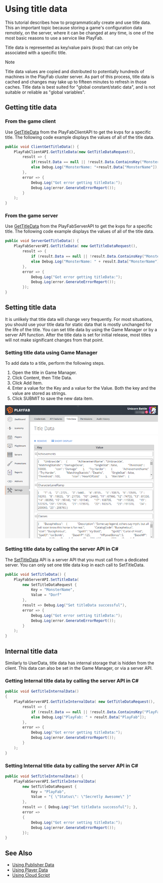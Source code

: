 # Using title data

This tutorial describes how to programmatically create and use title data. This an important topic because storing a game's configuration data remotely, on the server, where it can be changed at any time, is one of the most basic reasons to use a service like PlayFab.

Title data is represented as key/value pairs (kvps) that can only be associated with a specific title.

> [!NOTE]
> Title data values are copied and distributed to potentially hundreds of machines in the PlayFab cluster server. As part of this process, title data is cached and changes may take up to fifteen minutes to refresh in those caches. Title data is best suited for "global constant/static data", and is not suitable or reliable as "global variables".

## Getting title data

### From the game client

Use [GetTitleData](https://api.playfab.com/documentation/Client/method/GetTitleData) from the PlayFabClientAPI to get the kvps for a specific title. The following code example displays the values of all of the title data.

```csharp
public void ClientGetTitleData() {
    PlayFabClientAPI.GetTitleData(new GetTitleDataRequest(),
        result => {
            if(result.Data == null || !result.Data.ContainsKey("MonsterName")) Debug.Log("No MonsterName");
            else Debug.Log("MonsterName: "+result.Data["MonsterName"]);
        },
        error => {
            Debug.Log("Got error getting titleData:");
            Debug.Log(error.GenerateErrorReport());
        }
    );
}
```

### From the game server

Use [GetTitleData](https://api.playfab.com/documentation/Server/method/GetTitleData) from the PlayFabServerAPI to get the kvps for a specific title. The following code example displays the values of all of the title data.

```csharp
public void ServerGetTitleData() {
    PlayFabServerAPI.GetTitleData( new GetTitleDataRequest(),
        result => {
            if (result.Data == null || !result.Data.ContainsKey("MonsterName")) Debug.Log("No MonsterName");
            else Debug.Log("MonsterName: " + result.Data["MonsterName"]);
        },
        error => {
            Debug.Log("Got error getting titleData:");
            Debug.Log(error.GenerateErrorReport());
        });
}
```

## Setting title data

It is unlikely that title data will change very frequently. For most situations, you should use your title data for static data that is mostly unchanged for the life of the title. You can set title data by using the Game Manager or by a server API function. After the title data is set for initial release, most titles will not make significant changes from that point.

### Setting title data using Game Manager

To add data to a title, perform the following steps.

1. Open the title in Game Manager.
2. Click Content, then Title Data.
3. Click Add Item.
4. Enter a value for the Key and a value for the Value. Both the key and the value are stored as strings.
5. Click SUBMIT to save the new data item.

![Game Manager - Set Title Data](media/tutorials/game-manager-set-title-data.png)  

### Setting title data by calling the server API in C#

The [SetTitleData](https://api.playfab.com/documentation/Server/method/SetTitleData) API is a server API that you must call from a dedicated server. You can only set one title data kvp in each call to SetTitleData.

```csharp
public void SetTitleData() {
    PlayFabServerAPI.SetTitleData(
        new SetTitleDataRequest {
            Key = "MonsterName",
            Value = "Dorf"
        }, 
        result => Debug.Log("Set titleData successful"),
        error => {
            Debug.Log("Got error setting titleData:");
            Debug.Log(error.GenerateErrorReport());
        }
    );
}
```

## Internal title data

Similarly to UserData, title data has internal storage that is hidden from the client. This data can also be set in the Game Manager, or via a server API.

### Getting Internal title data by calling the server API in C#

```csharp
public void GetTitleInternalData()
{
    PlayFabServerAPI.GetTitleInternalData( new GetTitleDataRequest(),
        result => {
            if (result.Data == null || !result.Data.ContainsKey("PlayFab")) Debug.Log("No PlayFab");
            else Debug.Log("PlayFab: " + result.Data["PlayFab"]);
        },
        error => {
            Debug.Log("Got error getting titleData:");
            Debug.Log(error.GenerateErrorReport());
        }
    );
}
```

### Setting Internal title data by calling the server API in C#

```csharp
public void SetTitleInternalData() {
    PlayFabServerAPI.SetTitleInternalData(
        new SetTitleDataRequest {
            Key = "PlayFab",
            Value = "{ \"Status\": \"Secretly Awesome\" }"
        }, 
        result => { Debug.Log("Set titleData successful"); },
        error =>
        {
            Debug.Log("Got error setting titleData:");
            Debug.Log(error.GenerateErrorReport());
        });
}
```

## See Also

- [Using Publisher Data](../../config/titledata/using-publisher-data.md)
- [Using Player Data](../../data/playerdata/using-player-data.md)
- [Using Cloud Script](../../automation/cloudscript/using-cloudscript.md)
